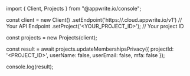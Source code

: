 import { Client, Projects } from "@appwrite.io/console";

const client = new Client()
    .setEndpoint('https://<REGION>.cloud.appwrite.io/v1') // Your API Endpoint
    .setProject('<YOUR_PROJECT_ID>'); // Your project ID

const projects = new Projects(client);

const result = await projects.updateMembershipsPrivacy({
    projectId: '<PROJECT_ID>',
    userName: false,
    userEmail: false,
    mfa: false
});

console.log(result);
